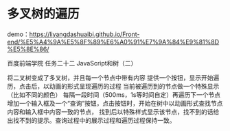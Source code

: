 # 多叉树的遍历

demo：https://liyangdashuaibi.github.io/Front-end/%E5%A4%9A%E5%8F%89%E6%A0%91%E7%9A%84%E9%81%8D%E5%8E%86/

百度前端学院  任务二十二 JavaScript和树（二）

将二叉树变成了多叉树，并且每一个节点中带有内容
提供一个按钮，显示开始遍历，点击后，以动画的形式呈现遍历的过程
当前被遍历到的节点做一个特殊显示（比如不同的颜色）
每隔一段时间（500ms，1s等时间自定）再遍历下一个节点
增加一个输入框及一个“查询”按钮，点击按钮时，开始在树中以动画形式查找节点内容和输入框中内容一致的节点，
找到后以特殊样式显示该节点，找不到的话给出找不到的提示。查询过程中的展示过程和遍历过程保持一致。
